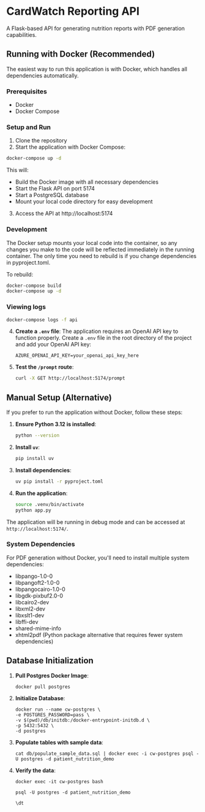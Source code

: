 # CardWatch Reporting API

A Flask-based API for generating nutrition reports with PDF generation capabilities.

## Running with Docker (Recommended)

The easiest way to run this application is with Docker, which handles all dependencies automatically.

### Prerequisites

- Docker
- Docker Compose

### Setup and Run

1. Clone the repository
2. Start the application with Docker Compose:

```bash
docker-compose up -d
```

This will:
- Build the Docker image with all necessary dependencies
- Start the Flask API on port 5174
- Start a PostgreSQL database
- Mount your local code directory for easy development

3. Access the API at http://localhost:5174

### Development

The Docker setup mounts your local code into the container, so any changes you make to the code will be reflected immediately in the running container. The only time you need to rebuild is if you change dependencies in pyproject.toml.

To rebuild:

```bash
docker-compose build
docker-compose up -d
```

### Viewing logs

```bash
docker-compose logs -f api
```

4. **Create a `.env` file**:
   The application requires an OpenAI API key to function properly. Create a `.env` file in the root directory of the project and add your OpenAI API key:
   ```
   AZURE_OPENAI_API_KEY=your_openai_api_key_here
   ```

5. **Test the `/prompt` route**:
   ```bash
   curl -X GET http://localhost:5174/prompt
   ```

## Manual Setup (Alternative)

If you prefer to run the application without Docker, follow these steps:

1. **Ensure Python 3.12 is installed**:
   ```bash
   python --version
   ```

2. **Install `uv`**:
   ```bash
   pip install uv
   ```

3. **Install dependencies**:
   ```bash
   uv pip install -r pyproject.toml
   ```

4. **Run the application**:
   ```bash
   source .venv/bin/activate
   python app.py
   ```

The application will be running in debug mode and can be accessed at `http://localhost:5174/`.

### System Dependencies

For PDF generation without Docker, you'll need to install multiple system dependencies:

- libpango-1.0-0
- libpangoft2-1.0-0
- libpangocairo-1.0-0
- libgdk-pixbuf2.0-0
- libcairo2-dev
- libxml2-dev
- libxslt1-dev
- libffi-dev
- shared-mime-info
- xhtml2pdf (Python package alternative that requires fewer system dependencies)

## Database Initialization

1. **Pull Postgres Docker Image**:
    ```
    docker pull postgres
    ```


2. **Initialize Database**:
   ```
   docker run --name cw-postgres \
   -e POSTGRES_PASSWORD=pass \
   -v $(pwd)/db/initdb:/docker-entrypoint-initdb.d \
   -p 5432:5432 \
   -d postgres
   ```

3. **Populate tables with sample data**:
    ```
    cat db/populate_sample_data.sql | docker exec -i cw-postgres psql -U postgres -d patient_nutrition_demo
    ```

4. **Verify the data**:
   ```
   docker exec -it cw-postgres bash

   psql -U postgres -d patient_nutrition_demo

   \dt
   ```

